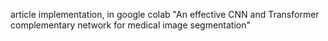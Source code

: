article implementation, in google colab
"An effective CNN and Transformer complementary network for medical image segmentation" 

